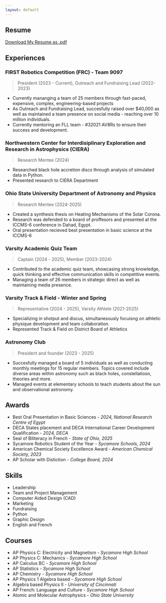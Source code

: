 ```yaml
---
layout: default
---
```


## Resume

<p><a href="/assets/resume.pdf" download="shillington-resume.pdf">Download My Resume as .pdf</a></p>

## Experiences

### FIRST Robotics Competition (FRC) - Team 9097

> President (2023 - Current), Outreach and Fundraising Lead (2022-2023)

* Currently mananging a team of 25 members through fast-paced, expensive, complex, engineering-based projects
* As Outreach and Fundraising Lead, succesfully raised over $40,000 as well as maintained a team presence on social media - reaching over 10 million individuals.
* Currently mentoring an FLL team - #32021 AV8Rs to ensure their success and development.

### Northwestern Center for Interdisiplinary Exploration and Research in Astrophysics (CIERA)

> Research Mentee (2024)

* Researched black hole accretion discs through analysis of simulated data in Python.
* Presented research to CIERA Department

### Ohio State University Department of Astronomy and Physics

> Research Mentee (2024-2025)

* Created a synthesis thesis on Heating Mechanisms of the Solar Corona.
* Research was defended to a board of proffesors and presented at the ICCMS-6 conference in Dahad, Egypt.
* Oral presentation recieved best presentation in basic science at the ICCMS-6


### Varsity Academic Quiz Team

> Captain (2024 - 2025), Member (2023-2024)

* Contributed to the academic quiz team, showcasing strong knowledge, quick thinking and effective communication skills in competitive events.
* Managing a team of 26 members in strategic direct as well as maintaining media presence.

### Varsity Track & Field - Winter and Spring

> Representative (2024 - 2025), Varsity Athlete (2021-2025)

* Specializing in shotput and discus, simultanesously focuisng on athletic physique development and team collaboration.
* Represented Track & Field on District Board of Athletics

### Astronomy Club

> President and founder (2023 - 2025)

* Succesfully managed a board of 5 individuals as well as conducting monthly meetings for 15 regular members. Topics covered include diverse areas within astronomy such as black holes, constellatiosn, theories and more.
* Managed events at elementary schools to teach students about the sun and observational astronomy.

## Awards

* Best Oral Presentation in Basic Sciences - *2024, National Research Centre of Egypt*
* DECA States placement and DECA International Career Development Qualification - *2024, DECA*
* Seal of Biliteracy in French - *State of Ohio, 2025*
* Sycamore Robotics Student of the Year - *Sycamore Schools, 2024*
* American Chemical Society Excellence Award - *American Chemical Society, 2023*
* AP Scholar with Distiction - *College Board, 2024*

## Skills

* Leadership
* Team and Project Management
* Computer Aided Design (CAD)
* Marketing
* Fundraising
* Python
* Graphic Design
* English and French

## Courses

* AP Physics C: Electricity and Magnetism - *Sycamore High School*
* AP Physics C: Mechanics - *Sycamore High School*
* AP Calculus BC - *Sycamore High School*
* AP Statistics - *Sycamore High School*
* AP Chemistry - *Sycamore High School*
* AP Physics 1 Algebra based - *Sycamore High School*
* Algebra based Physics II - *University of Cincinnati*
* AP French: Language and Culture - *Sycamore High School*
* Atomic and Molecular Astrophysics - *Ohio State University*
